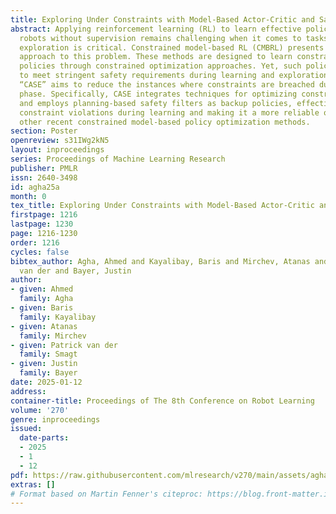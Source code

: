 ```yaml
---
title: Exploring Under Constraints with Model-Based Actor-Critic and Safety Filters
abstract: Applying reinforcement learning (RL) to learn effective policies on physical
  robots without supervision remains challenging when it comes to tasks where safe
  exploration is critical. Constrained model-based RL (CMBRL) presents a promising
  approach to this problem. These methods are designed to learn constraint-adhering
  policies through constrained optimization approaches. Yet, such policies often fail
  to meet stringent safety requirements during learning and exploration. Our solution
  “CASE” aims to reduce the instances where constraints are breached during the learning
  phase. Specifically, CASE integrates techniques for optimizing constrained policies
  and employs planning-based safety filters as backup policies, effectively lowering
  constraint violations during learning and making it a more reliable option than
  other recent constrained model-based policy optimization methods.
section: Poster
openreview: s31IWg2kN5
layout: inproceedings
series: Proceedings of Machine Learning Research
publisher: PMLR
issn: 2640-3498
id: agha25a
month: 0
tex_title: Exploring Under Constraints with Model-Based Actor-Critic and Safety Filters
firstpage: 1216
lastpage: 1230
page: 1216-1230
order: 1216
cycles: false
bibtex_author: Agha, Ahmed and Kayalibay, Baris and Mirchev, Atanas and Smagt, Patrick
  van der and Bayer, Justin
author:
- given: Ahmed
  family: Agha
- given: Baris
  family: Kayalibay
- given: Atanas
  family: Mirchev
- given: Patrick van der
  family: Smagt
- given: Justin
  family: Bayer
date: 2025-01-12
address:
container-title: Proceedings of The 8th Conference on Robot Learning
volume: '270'
genre: inproceedings
issued:
  date-parts:
  - 2025
  - 1
  - 12
pdf: https://raw.githubusercontent.com/mlresearch/v270/main/assets/agha25a/agha25a.pdf
extras: []
# Format based on Martin Fenner's citeproc: https://blog.front-matter.io/posts/citeproc-yaml-for-bibliographies/
---
```

